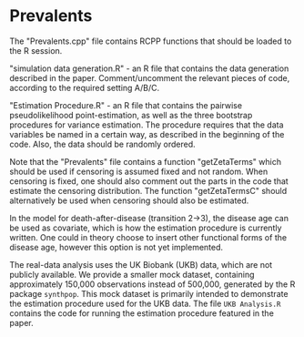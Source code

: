 # Prevalents

The "Prevalents.cpp" file contains RCPP functions that should be loaded to the R session.

"simulation data generation.R" - an R file that contains the data generation described in the paper. Comment/uncomment the relevant pieces of code, according to the required setting A/B/C.

"Estimation Procedure.R" - an R file that contains the pairwise pseudolikelihood point-estimation, as well as the three bootstrap procedures for variance estimation. The procedure requires that the data variables be named in a certain way, as described in the beginning of the code. Also, the data should be randomly ordered.

Note that the "Prevalents" file contains a function "getZetaTerms" which should be used if censoring is assumed fixed and not random. When censoring is fixed, one should also comment out the parts in the code that estimate the censoring distribution. The function "getZetaTermsC" should alternatively be used when censoring should also be estimated.

In the model for death-after-disease (transition 2->3), the disease age can be used as covariate, which is how the estimation procedure is currently written. One could in theory choose to insert other functional forms of the disease age, however this option is not yet implemented.

The real-data analysis uses the UK Biobank (UKB) data, which are not publicly available. We provide a smaller mock dataset, containing approximately 150,000 observations instead of 500,000, generated by the R package `synthpop`. This mock dataset is primarily intended to demonstrate the estimation procedure used for the UKB data. The file `UKB Analysis.R` contains the code for running the estimation procedure featured in the paper.
